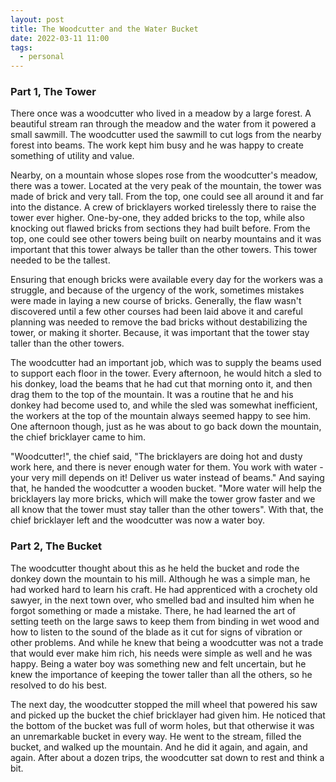 ```yaml
---
layout: post
title: The Woodcutter and the Water Bucket
date: 2022-03-11 11:00
tags:
  - personal
---
```


### Part 1, The Tower

There once was a woodcutter who lived in a meadow by a large forest.  A beautiful stream ran through the meadow and the water from it powered a small sawmill.  The woodcutter used the sawmill to cut logs from the nearby forest into beams.  The work kept him busy and he was happy to create something of utility and value.

Nearby, on a mountain whose slopes rose from the woodcutter's meadow, there was a tower.  Located at the very peak of the mountain, the tower was made of brick and very tall.  From the top, one could see all around it and far into the distance.  A crew of bricklayers worked tirelessly there to raise the tower ever higher. One-by-one, they added bricks to the top, while also knocking out flawed bricks from sections they had built before.  From the top, one could see other towers being built on nearby mountains and it was important that this tower always be taller than the other towers.  This tower needed to be the tallest.

Ensuring that enough bricks were available every day for the workers was a struggle, and because of the urgency of the work, sometimes mistakes were made in laying a new course of bricks.  Generally, the flaw wasn't discovered until a few other courses had been laid above it and careful planning was needed to remove the bad bricks without destabilizing the tower, or making it shorter.  Because, it was important that the tower stay taller than the other towers.

The woodcutter had an important job, which was to supply the beams used to support each floor in the tower.  Every afternoon, he would hitch a sled to his donkey, load the beams that he had cut that morning onto it, and then drag them to the top of the mountain. It was a routine that he and his donkey had become used to, and while the sled was somewhat inefficient, the workers at the top of the mountain always seemed happy to see him.  One afternoon though, just as he was about to go back down the mountain, the chief bricklayer came to him.

"Woodcutter!", the chief said, "The bricklayers are doing hot and dusty work here, and there is never enough water for them.  You work with water - your very mill depends on it! Deliver us water instead of beams."  And saying that, he handed the woodcutter a wooden bucket.  "More water will help the bricklayers lay more bricks, which will make the tower grow faster and we all know that the tower must stay taller than the other towers". With that, the chief bricklayer left and the woodcutter was now a water boy.

### Part 2, The Bucket

The woodcutter thought about this as he held the bucket and rode the donkey down the mountain to his mill.  Although he was a simple man, he had worked hard to learn his craft.  He had apprenticed with a crochety old sawyer, in the next town over, who smelled bad and insulted him when he forgot something or made a mistake.  There, he had learned the art of setting teeth on the large saws to keep them from binding in wet wood and how to listen to the sound of the blade as it cut for signs of vibration or other problems.  And while he knew that being a woodcutter was not a trade that would ever make him rich, his needs were simple as well and he was happy.  Being a water boy was something new and felt uncertain, but he knew the importance of keeping the tower taller than all the others, so he resolved to do his best.

The next day, the woodcutter stopped the mill wheel that powered his saw and picked up the bucket the chief bricklayer had given him.  He noticed that the bottom of the bucket was full of worm holes, but that otherwise it was an unremarkable bucket in every way.  He went to the stream, filled the bucket, and walked up the mountain.  And he did it again, and again, and again.  After about a dozen trips, the woodcutter sat down to rest and think a bit.  
